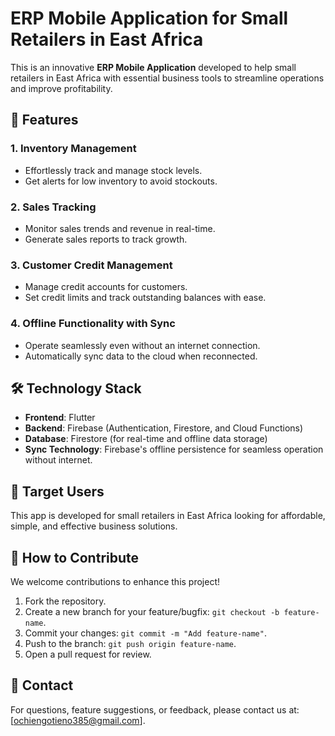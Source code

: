 # ERP Mobile Application for Small Retailers in East Africa  

This is an innovative **ERP Mobile Application** developed to help small retailers in East Africa with essential business tools to streamline operations and improve profitability.  

## 🚀 Features  
### 1. **Inventory Management**  
- Effortlessly track and manage stock levels.  
- Get alerts for low inventory to avoid stockouts.  

### 2. **Sales Tracking**  
- Monitor sales trends and revenue in real-time.  
- Generate sales reports to track growth.  

### 3. **Customer Credit Management**  
- Manage credit accounts for customers.  
- Set credit limits and track outstanding balances with ease.  

### 4. **Offline Functionality with Sync**  
- Operate seamlessly even without an internet connection.  
- Automatically sync data to the cloud when reconnected.  

## 🛠️ Technology Stack  
- **Frontend**: Flutter  
- **Backend**: Firebase (Authentication, Firestore, and Cloud Functions)  
- **Database**: Firestore (for real-time and offline data storage)  
- **Sync Technology**: Firebase's offline persistence for seamless operation without internet.  

## 📱 Target Users  
This app is developed for small retailers in East Africa looking for affordable, simple, and effective business solutions.  

## 📝 How to Contribute  
We welcome contributions to enhance this project!  
1. Fork the repository.  
2. Create a new branch for your feature/bugfix: `git checkout -b feature-name`.  
3. Commit your changes: `git commit -m "Add feature-name"`.  
4. Push to the branch: `git push origin feature-name`.  
5. Open a pull request for review.  

## 📩 Contact  
For questions, feature suggestions, or feedback, please contact us at: [ochiengotieno385@gmail.com].  
